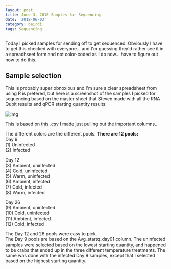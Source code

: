 ```yaml
---
layout: post
title: June 3, 2018 Samples for Sequencing
date: '2018-06-03'
category: bairdi
tags: Sequencing
---
```

Today I picked samples for sending off to get sequenced. Obviously I have to get this checked with everyone... and I'm guessing they'd rather see it in a spreadhseet form and not color-coded as I do now... have to figure out how to do this. 

## Sample selection

This is probably super obnoxious and I'm sure a clear spreadsheet from using R is prefered, but here is a screenshot of the samples I picked for sequencing based on the master sheet that Steven made with all the RNA Qubit results and qPCR starting quantity results:

![img](http://owl.fish.washington.edu/scaphapoda/grace/Crab-project/samples-for-seq.png)

This is based on [this .csv](https://raw.githubusercontent.com/grace-ac/crab-sample-selection/master/20180603-samples-for-seq.csv) I made just pulling out the important columns...

The different colors are the different pools. **There are 12 pools:**     
Day 9      
(1) Uninfected    
(2) Infected    

Day 12      
(3) Ambient, uninfected    
(4) Cold, uninfected     
(5) Warm, uninfected     
(6) Ambient, infected     
(7) Cold, infected     
(8) Warm, infected     

Day 26      
(9) Ambient, uninfected       
(10) Cold, uninfected      
(11) Ambient, infected      
(12) Cold, infected       

The Day 12 and 26 pools were easy to pick.    
The Day 9 pools are based on the Avg_startq_day01 column. The uninfected samples were selected based on the lowest starting quantity, and happened to be crabs that ended up in the three different temperature treatments. The same was done with the infected Day 9 samples, except that I selected based on the highest starting quantity. 
